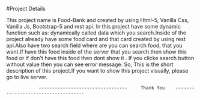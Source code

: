 #Project Details

This project name is Food-Bank and created by using Html-5, Vanilla Css, Vanilla Js, Bootstrap-5 and rest api. In this project have some dynamic function such as: dynamically called data which you search.Inside of the project already have some food card and that card created by using rest api.Also have two search field where are you can search food, that you want.If have this food inside of the server that you search then show this food or if don't have this food then dont show it . If you clicke search button without value then you can see error message. So, This is the short description of this project.If you want to show this project visually, please go to live server. 


                ---------------------------------     Thank You    ------------------------------------


